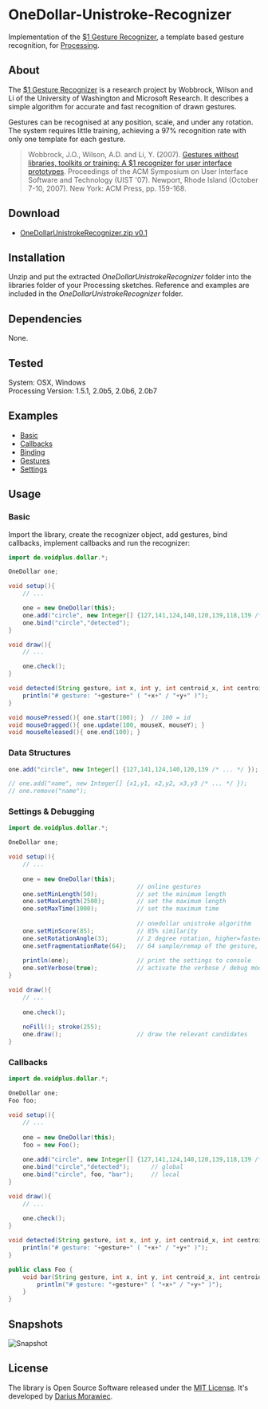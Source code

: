 # OneDollar-Unistroke-Recognizer

Implementation of the [$1 Gesture Recognizer](http://depts.washington.edu/aimgroup/proj/dollar/), a template based gesture recognition, for [Processing](http://processing.org/).


## About

The [$1 Gesture Recognizer](http://depts.washington.edu/aimgroup/proj/dollar/) is a research project by Wobbrock, Wilson and Li of the University of Washington and Microsoft Research. It describes a simple algorithm for accurate and fast recognition of drawn gestures.

Gestures can be recognised at any position, scale, and under any rotation. The system requires little training, achieving a 97% recognition rate with only one template for each gesture.

> Wobbrock, J.O., Wilson, A.D. and Li, Y. (2007). [Gestures without libraries, toolkits or training: A $1 recognizer for user interface prototypes](http://faculty.washington.edu/wobbrock/pubs/uist-07.1.pdf). Proceedings of the ACM Symposium on User Interface Software and Technology (UIST '07). Newport, Rhode Island (October 7-10, 2007). New York: ACM Press, pp. 159-168.


## Download

* [OneDollarUnistrokeRecognizer.zip v0.1](https://raw.github.com/voidplus/OneDollar-Unistroke-Recognizer/master/download/OneDollarUnistrokeRecognizer.zip)

## Installation

Unzip and put the extracted *OneDollarUnistrokeRecognizer* folder into the libraries folder of your Processing sketches. Reference and examples are included in the *OneDollarUnistrokeRecognizer* folder.

## Dependencies
None.

## Tested
System: OSX, Windows<br>
Processing Version: 1.5.1, 2.0b5, 2.0b6, 2.0b7

## Examples

* [Basic](https://github.com/voidplus/OneDollar-Unistroke-Recognizer/blob/master/examples/e1_basic/e1_basic.pde)
* [Callbacks](https://github.com/voidplus/OneDollar-Unistroke-Recognizer/blob/master/examples/e2_several_callbacks/e2_several_callbacks.pde)
* [Binding](https://github.com/voidplus/OneDollar-Unistroke-Recognizer/blob/master/examples/e3_local_binding/e3_local_binding.pde)
* [Gestures](https://github.com/voidplus/OneDollar-Unistroke-Recognizer/blob/master/examples/e4_more_gestures/e4_more_gestures.pde)
* [Settings](https://github.com/voidplus/OneDollar-Unistroke-Recognizer/blob/master/examples/e5_settings/e5_settings.pde)

## Usage

### Basic

Import the library, create the recognizer object, add gestures, bind callbacks, implement callbacks and run the recognizer:

```java
import de.voidplus.dollar.*;

OneDollar one;

void setup(){
	// ...

	one = new OneDollar(this);
	one.add("circle", new Integer[] {127,141,124,140,120,139,118,139 /* ... */ });
	one.bind("circle","detected");
}

void draw(){
	// ...

	one.check();
}

void detected(String gesture, int x, int y, int centroid_x, int centroid_y){
	println("# gesture: "+gesture+" ( "+x+" / "+y+" )");
}

void mousePressed(){ one.start(100); } 	// 100 = id
void mouseDragged(){ one.update(100, mouseX, mouseY); }
void mouseReleased(){ one.end(100); }
``` 

### Data Structures

```java
one.add("circle", new Integer[] {127,141,124,140,120,139 /* ... */ });

// one.add("name", new Integer[] {x1,y1, x2,y2, x3,y3 /* ... */ });
// one.remove("name");
```

### Settings & Debugging

```java
import de.voidplus.dollar.*;

OneDollar one;

void setup(){
	// ...
	
	one = new OneDollar(this);
									// online gestures
	one.setMinLength(50);			// set the minimum length
  	one.setMaxLength(2500);			// set the maximum length
	one.setMaxTime(1000);			// set the maximum time
	
									// onedollar unistroke algorithm
	one.setMinScore(85);			// 85% similarity
	one.setRotationAngle(3);		// 2 degree rotation, higher=faster, 360/3=120 calculations
	one.setFragmentationRate(64); 	// 64 sample/remap of the gesture, lower=faster
  
	println(one);					// print the settings to console
	one.setVerbose(true);			// activate the verbose / debug mode
}

void draw(){
	// ...
	
	one.check();
	
	noFill(); stroke(255);
	one.draw();                   	// draw the relevant candidates
}
```

### Callbacks

```java
import de.voidplus.dollar.*;

OneDollar one;
Foo foo;

void setup(){
	// ...
	
	one = new OneDollar(this);
	foo = new Foo();
	
	one.add("circle", new Integer[] {127,141,124,140,120,139,118,139 /* ... */ });
	one.bind("circle","detected");		// global
	one.bind("circle", foo, "bar");		// local
}

void draw(){
	// ...
	
	one.check();
}

void detected(String gesture, int x, int y, int centroid_x, int centroid_y){	// global
	println("# gesture: "+gesture+" ( "+x+" / "+y+" )");
}

public class Foo {
	void bar(String gesture, int x, int y, int centroid_x, int centroid_y){ 	// local
		println("# gesture: "+gesture+" ( "+x+" / "+y+" )");
	}
}
```

## Snapshots

![Snapshot](https://raw.github.com/voidplus/OneDollar-Unistroke-Recognizer/master/reference/p5snap.png)

## License

The library is Open Source Software released under the [MIT License](https://raw.github.com/voidplus/OneDollar-Unistroke-Recognizer/master/MIT-LICENSE.txt). It's developed by [Darius Morawiec](http://voidplus.de).
